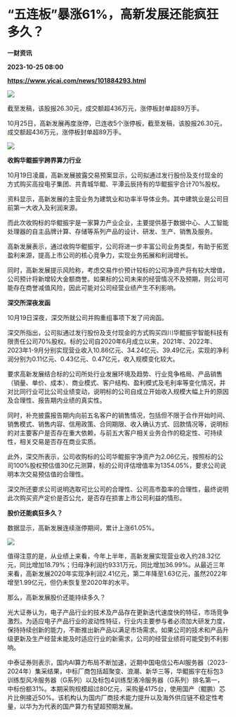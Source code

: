 # “五连板”暴涨61%，高新发展还能疯狂多久？
**一财资讯**

**2023-10-25 08:00**

**https://www.yicai.com/news/101884293.html**

![](https://imgcdn.yicai.com/uppics/slides/2023/10/77350131c48dda6cb18229c27778a550.jpg)

截至发稿，该股报26.30元，成交额超436万元，涨停板封单超89万手。

10月25日，高新发展再度涨停，已连收5个涨停板，截至发稿，该股报26.30元，成交额超436万元，涨停板封单超89万手。

![](https://imgcdn.yicai.com/uppics/images/2023/10/bf4df3ec51587481892e94e3c571c287.jpg)

**收购华鲲振宇跨界算力行业**

10月19日凌晨，高新发展披露交易预案显示，公司拟通过发行股份及支付现金的方式购买高投电子集团、共青城华鲲、平潭云辰持有的华鲲振宇合计70%股权。

资料显示，高新发展的主营业务为建筑业和功率半导体业务。其中建筑业是公司目前第一大收入及利润来源。

而此次收购标的华鲲振宇是一家算力产业企业，主要提供基于数据中心、人工智能处理器的自主品牌计算、存储等系列产品的设计、研发、生产、销售及服务。

高新发展表示，通过收购华鲲振宇，公司将进一步丰富公司业务类型，有助于拓宽盈利来源，提高上市公司的核心竞争力，实现业务拓展和利润增长。

同时，高新发展提示风险称，考虑交易作价预计较标的公司净资产将有较大增值，公司预计将新增较大金额商誉。如果标的公司未来的经营情况不及预期，则公司可能存在商誉减值风险，因此可能对公司经营业绩产生不利影响。

**深交所深夜发函**

10月19日深夜，深交所就公司并购重组事项下发了问询函。

深交所指出，公司拟通过发行股份及支付现金的方式购买四川华鲲振宇智能科技有限责任公司70%股权。标的公司自2020年6月成立以来，2021年、2022年、2023年1-9月分别实现营业收入10.86亿元、34.24亿元、39.49亿元，实现的净利润分别为0.11亿元、0.43亿元、0.47亿元，收入规模变化较大。

要求高新发展结合标的公司所处行业发展环境及趋势、行业竞争格局、产品销售（销量、单价、成本）、商业模式、客户结构、盈利模式及毛利率等变化情况，并对比同行业可比公司业绩变动，说明标的公司自成立开始收入规模大幅上升的原因及合理性、报告期内业绩的真实性。

同时，补充披露报告期内向前五名客户的销售情况，包括但不限于合作开始时间、销售模式、销售内容、信用政策、合同期限、收入确认方式、回款情况等，说明标的对主要客户是否存在重大依赖，与前五大客户相关业务合作的稳定性、可持续性，相关交易是否存在商业实质。

此外，深交所表示，公司收购标的公司华鲲振宇净资产为2.06亿元，按照标的公司100%股权预估值30亿元测算，标的公司评估增值率为1354.05%，要求公司说明本次交易预估值的合理性。

深交所还要求公司说明选取可比公司的合理性、公司高市盈率的合理性，最终说明此次购买资产定价是否公允，是否存在损害上市公司利益的情形。

**股价还能疯狂多久？**

数据显示，高新发展连续涨停期间，累计上涨61.05%。

![](https://imgcdn.yicai.com/uppics/images/2023/10/d3f59dd183a4c86fab18ef773cd42baf.jpg)

值得注意的是，从业绩上来看，今年上半年，高新发展实现营业收入约28.32亿元，同比增加18.79%；归母净利润约9331万元，同比增加36.99%。从最近三年来看，高新发展2020年实现净利润2.41亿元，第二年降至1.63亿元，虽然2022年增至1.99亿元，但仍未恢复至2020年的水平。

那么，高新发展股价还能持续多久？

光大证券认为，电子产品行业的技术及产品存在更新迭代速度快的特征，市场竞争激烈。为适应电子产品行业的波动性特征，行业内主要参与者必须加大研发力度，保持持续创新的能力，不断推出新产品以满足市场需求。如果公司的技术和产品升级更新及生产经营未能及时适应行业的新需求，公司的经营业绩将可能受到不利影响。

中泰证券则表示，国内AI算力布局不断加速，近期中国电信公布AI服务器（2023-2024年）集采结果，中标厂商包括超聚变、浪潮、新华三等，华鲲振宇在标包3训练型风冷服务器（G系列）以及标包4训练型液冷服务器（G系列）排名第一，中标份额31%。本期采购规模超过80亿元，采购量4175台，使用国产（鲲鹏）芯片比例接近50%。该机构认为国内厂商技术能力提升以及海外供应链不稳定性考量，以华为为代表的国产算力有望超预期发展。